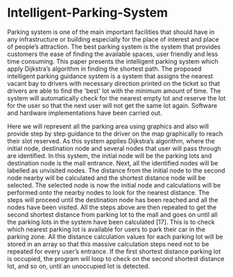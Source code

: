 # Intelligent-Parking-System
Parking system is one of the main important facilities that should have in any infrastructure or building especially for the place of interest and place of people’s attraction. The best parking system is the system that provides customers the ease of finding the available spaces, user friendly and less time consuming. This paper presents the intelligent parking system which apply Dijkstra’s algorithm in finding the shortest path. The proposed intelligent parking guidance system is a system that assigns the nearest vacant bay to drivers with necessary direction printed on the ticket so that drivers are able to find the 'best' lot with the minimum amount of time. The system will automatically check for the nearest empty lot and reserve the lot for the user so that the next user will not get the same lot again. Software and hardware implementations have been carried out. 

Here we will represent all the parking area using graphics and also will provide step by step guidance to the driver on the map graphically to reach their slot reserved. As this system applies Dijkstra’s algorithm, where the initial node, destination node and several nodes that user will pass through are identified. In this system, the initial node will be the parking lots and destination node is the mall entrance. Next, all the identified nodes will be labelled as unvisited nodes. The distance from the initial node to the second node nearby will be calculated and the shortest distance node will be selected. The selected node is now the initial node and calculations will be performed onto the nearby nodes to look for the nearest distance. The steps will proceed until the destination node has been reached and all the nodes have been visited. All the steps above are then repeated to get the second shortest distance from parking lot to the mall and goes on until all the parking lots in the system have been calculated [17]. This is to check which nearest parking lot is available for users to park their car in the parking zone. All the distance calculation values for each parking lot will be stored in an array so that this massive calculation steps need not to be repeated for every user’s entrance. If the first shortest distance parking lot is occupied, the program will loop to check on the second shortest distance lot, and so on, until an unoccupied lot is detected.




